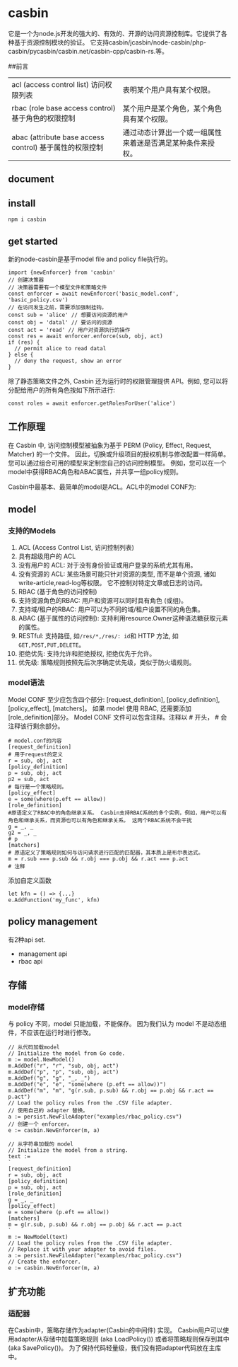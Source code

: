 # casbin

它是一个为node.js开发的强大的、有效的、开源的访问资源控制库。它提供了各种基于资源控制模块的验证。
它支持casbin/jcasbin/node-casbin/php-casbin/pycasbin/casbin.net/casbin-cpp/casbin-rs.等。

##前言

|||
|-|-|
|acl (access control list) 访问权限列表 | 表明某个用户具有某个权限。 |
|rbac (role base access control) 基于角色的权限控制 | 某个用户是某个角色，某个角色具有某个权限。 |
|abac (attribute base access control) 基于属性的权限控制 | 通过动态计算出一个或一组属性来着迷是否满足某种条件来授权。 |


## document
## install
```
npm i casbin
```
## get started

新的node-casbin是基于model file and policy file执行的。

```
import {newEnforcer} from 'casbin'
// 创建决策器
// 决策器需要有一个模型文件和策略文件
const enforcer = await newEnforcer('basic_model.conf', 'basic_policy.csv')
// 在访问发生之前，需要添加强制挂钩。
const sub = 'alice' // 想要访问资源的用户
const obj = 'datal' // 要访问的资源
const act = 'read' // 用户对资源执行的操作
const res = await enforcer.enforce(sub, obj, act)
if (res) {
  // permit alice to read datal
} else {
  // deny the request, show an error
}
```
除了静态策略文件之外, Casbin 还为运行时的权限管理提供 API。例如, 您可以将分配给用户的所有角色按如下所示进行:
```
const roles = await enforcer.getRolesForUser('alice')
```
## 工作原理

在 Casbin 中, 访问控制模型被抽象为基于 PERM (Policy, Effect, Request, Matcher) 的一个文件。 因此，切换或升级项目的授权机制与修改配置一样简单。 您可以通过组合可用的模型来定制您自己的访问控制模型。 例如，您可以在一个model中获得RBAC角色和ABAC属性，并共享一组policy规则。

Casbin中最基本、最简单的model是ACL。ACL中的model CONF为:

## model

### 支持的Models
1. ACL (Access Control List, 访问控制列表)
1. 具有超级用户的 ACL
1. 没有用户的 ACL: 对于没有身份验证或用户登录的系统尤其有用。
1. 没有资源的 ACL: 某些场景可能只针对资源的类型, 而不是单个资源, 诸如write-article,read-log等权限。 它不控制对特定文章或日志的访问。
1. RBAC (基于角色的访问控制)
1. 支持资源角色的RBAC: 用户和资源可以同时具有角色 (或组)。
1. 支持域/租户的RBAC: 用户可以为不同的域/租户设置不同的角色集。
1. ABAC (基于属性的访问控制): 支持利用resource.Owner这种语法糖获取元素的属性。
1. RESTful: 支持路径, 如`/res/*,/res/: id`和 HTTP 方法, 如`GET,POST,PUT,DELETE`。
1. 拒绝优先: 支持允许和拒绝授权, 拒绝优先于允许。
1. 优先级: 策略规则按照先后次序确定优先级，类似于防火墙规则。

### model语法

Model CONF 至少应包含四个部分: [request_definition], [policy_definition], [policy_effect], [matchers]。
如果 model 使用 RBAC, 还需要添加[role_definition]部分。
Model CONF 文件可以包含注释。注释以 # 开头， # 会注释该行剩余部分。

```
# model.conf的内容
[request_definition]
# 用于request的定义
r = sub, obj, act
[policy_definition]
p = sub, obj, act
p2 = sub, act
# 每行是一个策略规则。
[policy_effect]
e = some(where(p.eft == allow))
[role_definition]
#原语定义了RBAC中的角色继承关系。 Casbin支持RBAC系统的多个实例，例如，用户可以有角色和继承关系，而资源也可以有角色和继承关系。 这两个RBAC系统不会干扰
g = _, _
g2 = _, _
# p
[matchers]
# 原语定义了策略规则如何与访问请求进行匹配的匹配器，其本质上是布尔表达式。
m = r.sub === p.sub && r.obj === p.obj && r.act === p.act
# 注释
```
添加自定义函数
```
let kfn = () => {...}
e.AddFunction('my_func', kfn)
```








## policy management
有2种api set.
- management api
- rbac api





## 存储

### model存储

与 policy 不同，model 只能加载，不能保存。 因为我们认为 model 不是动态组件，不应该在运行时进行修改。

```
// 从代码加载model
// Initialize the model from Go code.
m := model.NewModel()
m.AddDef("r", "r", "sub, obj, act")
m.AddDef("p", "p", "sub, obj, act")
m.AddDef("g", "g", "_, _")
m.AddDef("e", "e", "some(where (p.eft == allow))")
m.AddDef("m", "m", "g(r.sub, p.sub) && r.obj == p.obj && r.act == p.act")
// Load the policy rules from the .CSV file adapter.
// 使用自己的 adapter 替换。
a := persist.NewFileAdapter("examples/rbac_policy.csv")
// 创建一个 enforcer。
e := casbin.NewEnforcer(m, a)

// 从字符串加载的 model
// Initialize the model from a string.
text :=
`
[request_definition]
r = sub, obj, act
[policy_definition]
p = sub, obj, act
[role_definition]
g = _, _
[policy_effect]
e = some(where (p.eft == allow))
[matchers]
m = g(r.sub, p.sub) && r.obj == p.obj && r.act == p.act
`
m := NewModel(text)
// Load the policy rules from the .CSV file adapter.
// Replace it with your adapter to avoid files.
a := persist.NewFileAdapter("examples/rbac_policy.csv")
// Create the enforcer.
e := casbin.NewEnforcer(m, a)
```

## 扩充功能

### 适配器
在Casbin中，策略存储作为adapter(Casbin的中间件) 实现。 Casbin用户可以使用adapter从存储中加载策略规则 (aka LoadPolicy()) 或者将策略规则保存到其中 (aka SavePolicy())。 为了保持代码轻量级，我们没有把adapter代码放在主库中。





